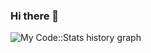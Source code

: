 ### Hi there 👋

![My Code::Stats history graph](https://codestats-readme.wegfan.cn/history-graph/white?max_languages=15&height=150&show_legend=false&history_days=13)


<!--
**whitecodes/whitecodes** is a ✨ _special_ ✨ repository because its `README.md` (this file) appears on your GitHub profile.

Here are some ideas to get you started:

- 🔭 I’m currently working on ...
- 🌱 I’m currently learning ...
- 👯 I’m looking to collaborate on ...
- 🤔 I’m looking for help with ...
- 💬 Ask me about ...
- 📫 How to reach me: ...
- 😄 Pronouns: ...
- ⚡ Fun fact: ...
-->

